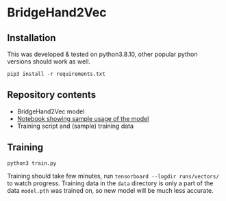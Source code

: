 # BridgeHand2Vec

## Installation

This was developed & tested on python3.8.10, other popular python versions should work as well.

```
pip3 install -r requirements.txt
```

## Repository contents

* BridgeHand2Vec model
* [Notebook showing sample usage of the model](sample_usage.ipynb)
* Training script and (sample) training data

## Training

```
python3 train.py
```

Training should take few minutes, run `tensorboard --logdir runs/vectors/` to watch progress.
Training data in the `data` directory is only a part of the data `model.pth` was trained on,
so new model will be much less accurate.
